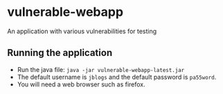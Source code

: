 # vulnerable-webapp
An application with various vulnerabilities for testing

## Running the application

- Run the java file: ```java -jar vulnerable-webapp-latest.jar```
- The default username is ```jblogs``` and the default password is ```pa55word```.
- You will need a web browser such as firefox.
